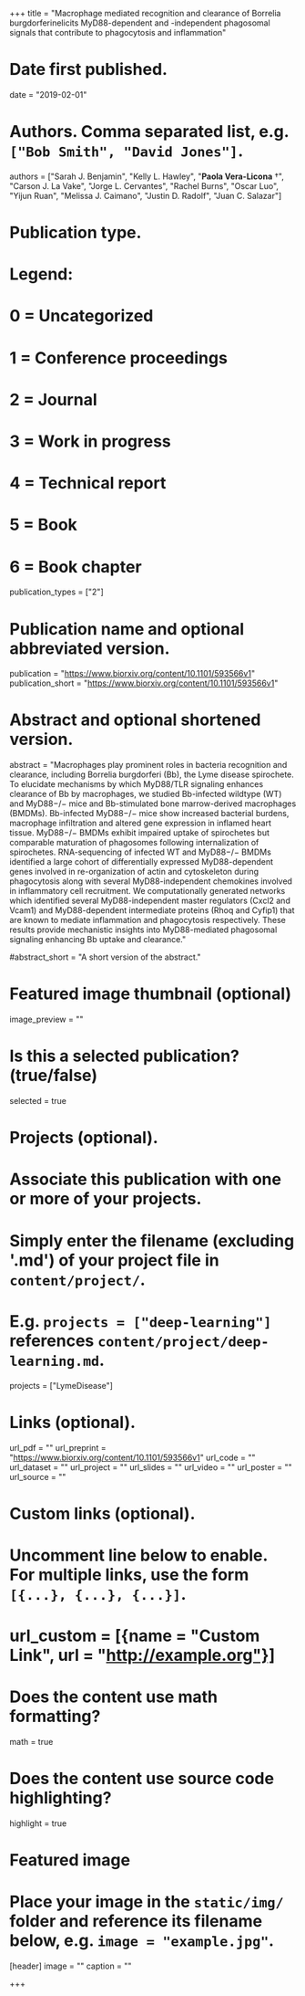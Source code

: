 +++
title = "Macrophage mediated recognition and clearance of Borrelia burgdorferinelicits MyD88-dependent and -independent phagosomal signals that contribute to phagocytosis and inflammation"

# Date first published.
date = "2019-02-01"

# Authors. Comma separated list, e.g. `["Bob Smith", "David Jones"]`.
authors = ["Sarah J. Benjamin", "Kelly L. Hawley", "__Paola Vera-Licona__ &dagger;", "Carson J. La Vake", "Jorge L. Cervantes", "Rachel Burns", "Oscar Luo", "Yijun Ruan", "Melissa J. Caimano", "Justin D. Radolf", "Juan C. Salazar"]

# Publication type.
# Legend:
# 0 = Uncategorized
# 1 = Conference proceedings
# 2 = Journal
# 3 = Work in progress
# 4 = Technical report
# 5 = Book
# 6 = Book chapter
publication_types = ["2"]

# Publication name and optional abbreviated version.
publication = "https://www.biorxiv.org/content/10.1101/593566v1"
publication_short = "https://www.biorxiv.org/content/10.1101/593566v1"

# Abstract and optional shortened version.
abstract = "Macrophages play prominent roles in bacteria recognition and clearance, including Borrelia burgdorferi (Bb), the Lyme disease spirochete. To elucidate mechanisms by which MyD88/TLR signaling enhances clearance of Bb by macrophages, we studied Bb-infected wildtype (WT) and MyD88−/− mice and Bb-stimulated bone marrow-derived macrophages (BMDMs). Bb-infected MyD88−/− mice show increased bacterial burdens, macrophage infiltration and altered gene expression in inflamed heart tissue. MyD88−/− BMDMs exhibit impaired uptake of spirochetes but comparable maturation of phagosomes following internalization of spirochetes. RNA-sequencing of infected WT and MyD88−/− BMDMs identified a large cohort of differentially expressed MyD88-dependent genes involved in re-organization of actin and cytoskeleton during phagocytosis along with several MyD88-independent chemokines involved in inflammatory cell recruitment. We computationally generated networks which identified several MyD88-independent master regulators (Cxcl2 and Vcam1) and MyD88-dependent intermediate proteins (Rhoq and Cyfip1) that are known to mediate inflammation and phagocytosis respectively. These results provide mechanistic insights into MyD88-mediated phagosomal signaling enhancing Bb uptake and clearance."

#abstract_short = "A short version of the abstract."

# Featured image thumbnail (optional)
image_preview = ""

# Is this a selected publication? (true/false)
selected = true

# Projects (optional).
#   Associate this publication with one or more of your projects.
#   Simply enter the filename (excluding '.md') of your project file in `content/project/`.
#   E.g. `projects = ["deep-learning"]` references `content/project/deep-learning.md`.
projects = ["LymeDisease"]

# Links (optional).
url_pdf = ""
url_preprint = "https://www.biorxiv.org/content/10.1101/593566v1"
url_code = ""
url_dataset = ""
url_project = ""
url_slides = ""
url_video = ""
url_poster = ""
url_source = ""

# Custom links (optional).
#   Uncomment line below to enable. For multiple links, use the form `[{...}, {...}, {...}]`.
# url_custom = [{name = "Custom Link", url = "http://example.org"}]

# Does the content use math formatting?
math = true

# Does the content use source code highlighting?
highlight = true

# Featured image
# Place your image in the `static/img/` folder and reference its filename below, e.g. `image = "example.jpg"`.
[header]
image = ""
caption = ""


+++